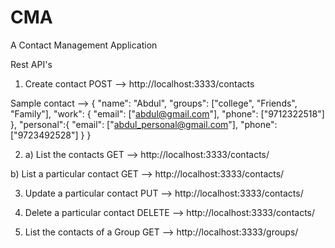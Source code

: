 # CMA
A Contact Management Application

Rest API's

1. Create contact 
POST --> http://localhost:3333/contacts

Sample contact --> 
{
    "name": "Abdul",
    "groups": ["college", "Friends", "Family"],
    "work": {
    "email": ["abdul@gmail.com"],
    "phone": ["9712322518"]
    },
    "personal":{
    "email": ["abdul_personal@gmail.com"],
    "phone": ["9723492528"]
    }
}

2. a) List the contacts 
GET --> http://localhost:3333/contacts/

b) List a particular contact
GET --> http://localhost:3333/contacts/<contactId>

3. Update a particular contact
PUT --> http://localhost:3333/contacts/<contactId>

4. Delete a particular contact
DELETE --> http://localhost:3333/contacts/<contactId>

5. List the contacts of a Group
GET --> http://localhost:3333/groups/<groupName>
